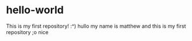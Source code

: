 # hello-world
This is my first repository! :^)
hullo
my name is matthew and this is my first repository ;o nice
